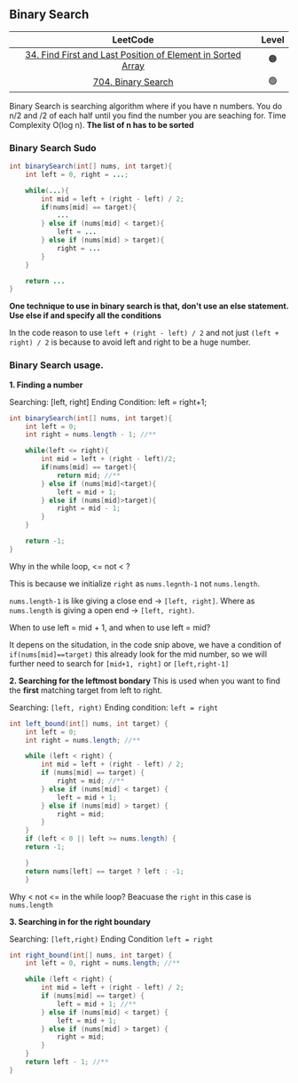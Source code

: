 ## Binary Search

|                                                                       LeetCode                                                                        | Level |
| :---------------------------------------------------------------------------------------------------------------------------------------------------: | :---: |
| [34. Find First and Last Position of Element in Sorted Array](https://leetcode.com/problems/find-first-and-last-position-of-element-in-sorted-array/) |  🟠   |
|                                          [704. Binary Search](https://leetcode.com/problems/binary-search/)                                           |  🟢   |

Binary Search is searching algorithm where if you have n numbers. You do n/2 and /2 of each half until you find the number you are seaching for.
Time Complexity O(log n). **The list of n has to be sorted**

### Binary Search Sudo

```java
int binarySearch(int[] nums, int target){
    int left = 0, right = ...;

    while(...){
        int mid = left + (right - left) / 2;
        if(nums[mid] == target){
            ...
        } else if (nums[mid] < target){
            left = ...
        } else if (nums[mid] > target){
            right = ...
        }
    }

    return ...
}
```

**One technique to use in binary search is that, don't use an else statement. Use else if and specify all the conditions**

In the code reason to use `left + (right - left) / 2` and not just `(left + right) / 2` is because to avoid left and right to be a huge number.

### Binary Search usage.

**1. Finding a number**

Searching: [left, right]
Ending Condition: left = right+1;

```java
int binarySearch(int[] nums, int target){
    int left = 0;
    int right = nums.length - 1; //**

    while(left <= right){
        int mid = left + (right - left)/2;
        if(nums[mid] == target){
            return mid; //**
        } else if (nums[mid]<target){
            left = mid + 1;
        } else if (nums[mid]>target){
            right = mid - 1;
        }
    }

    return -1;
}
```

Why in the while loop, <= not < ?

This is because we initialize `right` as `nums.legnth-1` not `nums.length`.

`nums.length-1` is like giving a close end -> `[left, right]`. Where as `nums.length` is giving a open end -> `[left, right)`.

When to use left = mid + 1, and when to use left = mid?

It depens on the situdation, in the code snip above, we have a condition of `if(nums[mid]==target)` this already look for the mid number, so we will further need to search for `[mid+1, right]` or `[left,right-1]`

**2. Searching for the leftmost bondary**
This is used when you want to find the **first** matching target from left to right.

Searching: `[left, right)`
Ending condition: `left = right`

```java
int left_bound(int[] nums, int target) {
    int left = 0;
    int right = nums.length; //**

    while (left < right) {
        int mid = left + (right - left) / 2;
        if (nums[mid] == target) {
            right = mid; //**
        } else if (nums[mid] < target) {
            left = mid + 1;
        } else if (nums[mid] > target) {
            right = mid;
        }
    }
    if (left < 0 || left >= nums.length) {
    return -1;

    }
    return nums[left] == target ? left : -1;
    }
```

Why < not <= in the while loop?
Beacuase the `right` in this case is `nums.length`

**3. Searching in for the right boundary**

Searching: `[left,right)`
Ending Condition `left = right`

```java
int right_bound(int[] nums, int target) {
    int left = 0, right = nums.length; //**

    while (left < right) {
        int mid = left + (right - left) / 2;
        if (nums[mid] == target) {
            left = mid + 1; //**
        } else if (nums[mid] < target) {
            left = mid + 1;
        } else if (nums[mid] > target) {
            right = mid;
        }
    }
    return left - 1; //**
}
```
